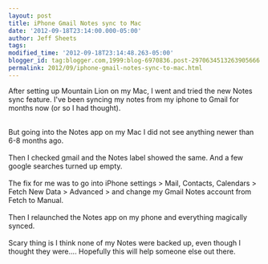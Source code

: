 ```yaml
---
layout: post
title: iPhone Gmail Notes sync to Mac
date: '2012-09-18T23:14:00.000-05:00'
author: Jeff Sheets
tags:
modified_time: '2012-09-18T23:14:48.263-05:00'
blogger_id: tag:blogger.com,1999:blog-6970836.post-2970634513263905666
permalink: 2012/09/iphone-gmail-notes-sync-to-mac.html
---
```


After setting up Mountain Lion on my Mac, I went and tried the new Notes
      sync feature. I've been syncing my notes from my iphone to Gmail for months now (or so I had
      thought).<div>
      <br /></div>
      <div>
      But going into the Notes app on my Mac I did not see anything newer than 6-8 months
      ago.</div>
      <div>
      <br /></div>
      <div>
      Then I checked gmail and the Notes label showed the same. And a few google searches turned up
      empty.</div>
      <div>
      <br /></div>
      <div>
      The fix for me was to go into iPhone settings &gt; Mail, Contacts, Calendars &gt;
      Fetch New Data &gt; Advanced &gt; and change my Gmail Notes account from Fetch to
      Manual.</div>
      <div>
      <br /></div>
      <div>
      Then I relaunched the Notes app on my phone and everything magically synced.</div>
      <div>
      <br /></div>
      <div>
      Scary thing is I think none of my Notes were backed up, even though I thought they were....
      Hopefully this will help someone else out there.</div>
